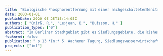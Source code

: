 ```yaml
---
title: "Biologische Phosphorentfernung mit einer nachgeschaltetenDenitrifikation im Membranbelebungsverfahren"
date: 2003-01-01
publishDate: 2020-05-25T15:14:05Z
authors: [ "Gnirß, R.", "Lesjean, B.", "Buisson, H." ]
publication_types: ["0"]
abstract: "Im Berliner Stadtgebiet gibt es Siedlungsgebiete, die bisher nicht an ein Klärwerkangeschlossen sind, da eine zentrale Erschließung nicht wirtschaftlich ist. Für dieseGebiete könnte eine dezentrale Lösung mit dem Membranbelebungsverfahreneingesetzt werden. Dann würden die gleichen Überwachungsanforderungen wie inder Abwasserreinigung in Berlin bereits gültig, sicher erfüllt bzw. überschritten. FürPhosphor könnten sogar zukünftig zu erwartende strengere Überwachungswertebereits erreicht werden (50 µg/L). Das Membranbelebungsverfahren wird bereitsseit den 90er Jahren eingesetzt und hat den Stand der Technik erreicht. Für diePhosphorelimination wird in Membranbelebungen eine Simultanfällung durchgeführt,wodurch zuverlässig Ablaufwerte <1mg/L erreicht werden können. Die Fällung führtjedoch zu einer um ca. 25% erhöhten Schlammproduktion (für ß~1,5), einem hohenChemikalienbedarf und einer Aufsalzung des Vorfluters. Das Ziel des Forschungsprojektes ist es die vermehrte biologischePhosphorentfernung (Bio-P) im Membranbelebungsverfahren bei  einemSchlammalter von 8 bis 26 Tagen zu untersuchen. Die Zielkonzentration fürGesamtphosphor wurde mit 50µgP/L festgelegt. Auch der Prozess der Stickstoffentfernung sollte optimiert werden. Dabei wird die vorgeschalteteDenitrifikation mit der nachgeschalteten Denitrifikation ohne Kohlenstoffdosierung Post-Denitrifikation) verglichen."
featured: false
publication: " p 13 *In:* 5. Aachener Tagung, Siedlungswasserwirtschaft und Verfahrentechnik. Aachen, Germany. 30.09.-01.10.2003"
projects: ["imf"]
---
```


